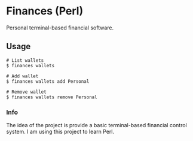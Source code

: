 # Finances (Perl)
Personal terminal-based financial software.

## Usage

```shell
# List wallets
$ finances wallets

# Add wallet
$ finances wallets add Personal

# Remove wallet
$ finances wallets remove Personal
```

### Info
The idea of the project is provide a basic terminal-based financial control system. I am using this project to learn Perl.
